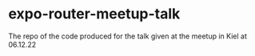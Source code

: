 # expo-router-meetup-talk
The repo of the code produced for the talk given at the meetup in Kiel at 06.12.22
